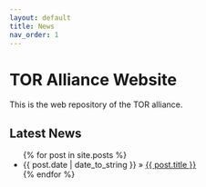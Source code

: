 ```yaml
---
layout: default
title: News
nav_order: 1
---
```

# TOR Alliance Website

This is the web repository of the TOR alliance.

## Latest News

<ul class="posts">
   {% for post in site.posts %}
      <li><span>{{ post.date | date_to_string }}</span> &raquo; <a href="{{ post.url }}">{{ post.title }}</a></li>
   {% endfor %}
</ul>
